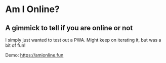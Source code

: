 # Am I Online?
## A gimmick to tell if you are online or not
I simply just wanted to test out a PWA. Might keep on iterating it, but was a bit of fun!

Demo: https://amionline.fun